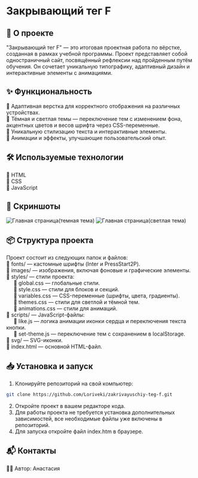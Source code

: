 # Закрывающий тег F

## 🚀 О проекте

"Закрывающий тег F" — это итоговая проектная работа по вёрстке, созданная в рамках учебной программы. Проект представляет собой одностраничный сайт, посвящённый рефлексии над пройденным путём обучения. Он сочетает уникальную типографику, адаптивный дизайн и интерактивные элементы с анимациями.

## ✨ Функциональность

🔹 Адаптивная верстка для корректного отображения на различных устройствах.  
🔹 Тёмная и светлая темы — переключение тем с изменением фона, акцентных цветов и весов шрифта через CSS-переменные.  
🔹 Уникальную стилизацию текста и интерактивные элементы.  
🔹 Анимации и эффекты, улучшающие пользовательский опыт.

## 🛠 Используемые технологии

🔹 HTML  
🔹 CSS   
🔹 JavaScript

## 📸 Скриншоты
![Главная страница(темная тема)](https://github.com/user-attachments/assets/bf3926d9-f521-4cd0-bd1f-a351f1e543c5)
![Главная страница(светлая тема)](https://github.com/user-attachments/assets/8d563f20-926b-47d4-88f5-cba82084a963)

## 📦 Структура проекта

Проект состоит из следующих папок и файлов:  
🔹 fonts/ — кастомные шрифты (Inter и PressStart2P).  
🔹 images/ — изображения, включая фоновые и графические элементы.  
🔹 styles/ — стили проекта:  
&nbsp;&nbsp;&nbsp;&nbsp; 🔹 global.css — глобальные стили.  
&nbsp;&nbsp;&nbsp;&nbsp; 🔹 style.css — стили для блоков и секций.  
&nbsp;&nbsp;&nbsp;&nbsp; 🔹 variables.css — CSS-переменные (шрифты, цвета, градиенты).  
&nbsp;&nbsp;&nbsp;&nbsp; 🔹 themes.css — стили для светлой и тёмной тем.  
&nbsp;&nbsp;&nbsp;&nbsp; 🔹 animations.css — стили для анимаций.  
🔹 scripts/ — JavaScript-файлы:  
&nbsp;&nbsp;&nbsp;&nbsp; 🔹 like.js —  логика анимации иконки сердца и переключения текста кнопки.  
&nbsp;&nbsp;&nbsp;&nbsp; 🔹 set-theme.js — переключение тем с сохранением в localStorage.  
🔹 svg/ — SVG-иконки.  
🔹 index.html — основной HTML-файл.

## 📥 Установка и запуск

1. Клонируйте репозиторий на свой компьютер:

```bash
git clone https://github.com/Loriveki/zakrivayuschiy-teg-f.git
```
2. Откройте проект в вашем редакторе кода.
3. Для работы проекта не требуется установка дополнительных зависимостей, все необходимые файлы уже включены в репозиторий.
4. Для запуска откройте файл index.htm в браузере.

## 📬 Контакты

👩‍💻 Автор: Анастасия

